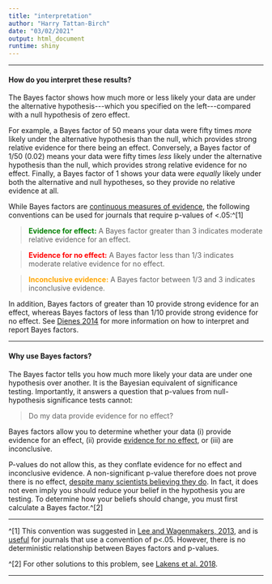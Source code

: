 ```yaml
---
title: "interpretation"
author: "Harry Tattan-Birch"
date: "03/02/2021"
output: html_document
runtime: shiny
---
```

***

#### How do you interpret these results?
The Bayes factor shows how much more or less likely your data are under the alternative hypothesis---which you specified on the left---compared with a null hypothesis of zero effect. 

For example, a Bayes factor of 50 means your data were fifty times  *more* likely under the alternative hypothesis than the null, which provides strong relative evidence for there being an effect. Conversely, a Bayes factor of 1/50 (0.02) means your data were fifty times  *less* likely under the alternative hypothesis than the null, which provides strong relative evidence for no effect. Finally, a Bayes factor of 1 shows your data were *equally* likely under both the alternative and null hypotheses, so they provide no relative evidence at all.

While Bayes factors are [continuous measures of evidence](https://psyarxiv.com/bua5n/),  the following conventions can be used for journals that require p-values of <.05:^[1] 

> <span style="color:green">**Evidence for effect:**</span> A Bayes factor greater than 3 indicates moderate relative evidence for an effect.

> <span style="color:red">**Evidence for no effect:**</span> A Bayes factor less than 1/3 indicates moderate relative evidence for no effect.

> <span style="color:orange">**Inconclusive evidence:**</span> A Bayes factor between 1/3 and 3 indicates inconclusive evidence.

In addition, Bayes factors of greater than 10 provide strong evidence for an effect, whereas Bayes factors of less than 1/10 provide strong evidence for no effect. See [Dienes 2014](https://psyarxiv.com/yc7s5/) for more information on how to interpret and report Bayes factors.

***

#### Why use Bayes factors?

The Bayes factor tells you how much more likely your data are under one hypothesis over another. It is the Bayesian equivalent of significance testing. Importantly, it answers a question that p-values from null-hypothesis significance tests cannot: 

> Do my data provide evidence for no effect?

Bayes factors allow you to determine whether your data (i) provide evidence for an effect, (ii) provide [evidence for no effect](https://www.frontiersin.org/articles/10.3389/fpsyg.2014.00781/full), or (iii) are inconclusive. 

P-values do not allow this, as they conflate evidence for no effect and inconclusive evidence. A non-significant p-value therefore does not prove there is no effect, [despite many scientists believing they do](https://doi.org/10.1038/d41586-019-00857-9). In fact, it does not even imply you should reduce your belief in the hypothesis you are testing. To determine how your beliefs should change, you must first calculate a Bayes factor.^[2]



***
^[1] This convention was suggested in [Lee and Wagenmakers, 2013](https://bayesmodels.com/), and is [useful](https://psyarxiv.com/bua5n/) for journals that use a convention of p<.05. However, there is no deterministic relationship between Bayes factors and p-values.

^[2] For other solutions to this problem, see  [Lakens et al. 2018](https://psyarxiv.com/qtzwr/).

***